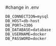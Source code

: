 #change in .env
```
DB_CONNECTION=mysql
DB_HOST=db-host
DB_PORT=3306
DB_DATABASE=database
DB_USERNAME=docker
DB_PASSWORD=docker

```
